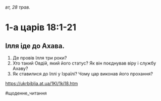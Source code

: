 
_вт, 28 трав._

# 1-а царів 18:1-21

## Ілля іде до Ахава.
1. Де провів Ілля три роки?
2. Хто такий Овдій, який його статус? Як він поєднував віру і службу Ахаву?
3. Як ставилися до Іллі у Ізраїлі? Чому цар виконав його прохання?

https://ukrbiblia.at.ua/1KI/1ki18.htm 

#щоденне_читання
